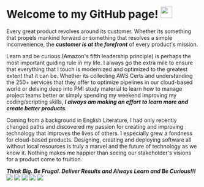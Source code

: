 # Welcome to my GitHub page! <img src="https://raw.githubusercontent.com/MartinHeinz/MartinHeinz/master/wave.gif" width="30px">
Every great product revolves around its customer. Whether its something that propels mankind forward or something that resolves a simple inconvenience, the ***customer is at the forefront*** of every product's mission.

Learn and be curious (Amazon's fifth leadership principle) is perhaps the most important guiding rule in my life. I always go the extra mile to ensure that everything that I touch is modernized and optimized to the greatest extent that it can be. Whether its collecting AWS Certs and understanding the 250+ services that they offer to optimize pipelines in our cloud-based world or delving deep into PMI study material to learn how to manage project teams better or simply spending my weekend improving my coding/scripting skills, ***I always am making an effort to learn more and create better products***.

Coming from a background in English Literature, I had only recently changed paths and discovered my passion for creating and improving technology that improves the lives of others. I especially grew a fondness for cloud-based products. Designing, creating and deploying software all without local resources is truly a marvel and the future of technology as we know it. Nothing makes me happier than seeing our stakeholder's visions for a product come to fruition.

***Think Big. Be Frugal. Deliver Results and Always Learn and Be Curious!!!***
![](https://img.shields.io/badge/<WORD_ON_LEFT>-<WORD_ON_RIGHT>-informational?style=flat&logo=<LOGO_NAME>&logoColor=white&color=2bbc8a) ![](https://img.shields.io/badge/<WORD_ON_LEFT>-<WORD_ON_RIGHT>-informational?style=flat&logo=<LOGO_NAME>&logoColor=white&color=2bbc8a) ![](https://img.shields.io/badge/<WORD_ON_LEFT>-<WORD_ON_RIGHT>-informational?style=flat&logo=<LOGO_NAME>&logoColor=white&color=2bbc8a) ![](https://img.shields.io/badge/<WORD_ON_LEFT>-<WORD_ON_RIGHT>-informational?style=flat&logo=<LOGO_NAME>&logoColor=white&color=2bbc8a) ![](https://img.shields.io/badge/<WORD_ON_LEFT>-<WORD_ON_RIGHT>-informational?style=flat&logo=<LOGO_NAME>&logoColor=white&color=2bbc8a)
